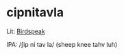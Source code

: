 # cipnitavla

Lit: [Birdspeak](https://la-lojban.github.io/sutysisku/en/#sisku/cipni_tavla)

IPA: /ʃip ni tav la/ (sheep knee tahv luh)
